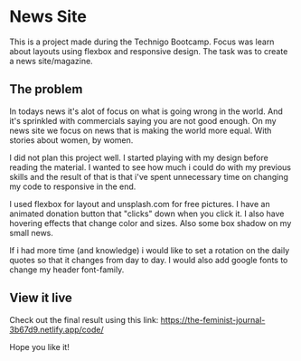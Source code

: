 # News Site

This is a project made during the Technigo Bootcamp. 
Focus was learn about layouts using flexbox and responsive design. 
The task was to create a news site/magazine. 


## The problem

In todays news it's alot of focus on what is going wrong in the world. And it's sprinkled with commercials saying you are not good enough. On my news site we focus on news that is making the world more equal. With stories about women, by women. 

I did not plan this project well. I started playing with my design before reading the material. I wanted to see how much i could do with my previous skills and the result of that is that i've spent unnecessary time on changing my code to responsive in the end. 


I used flexbox for layout and unsplash.com for free pictures. I have an animated donation button that "clicks" down when you click it. I also have hovering effects that change color and sizes. Also some box shadow on my small news. 

If i had more time (and knowledge) i would like to set a rotation on the daily quotes so that it changes from day to day. I would also add google fonts to change my header font-family.



## View it live

 Check out the final result using this link: 
 https://the-feminist-journal-3b67d9.netlify.app/code/

 Hope you like it!

